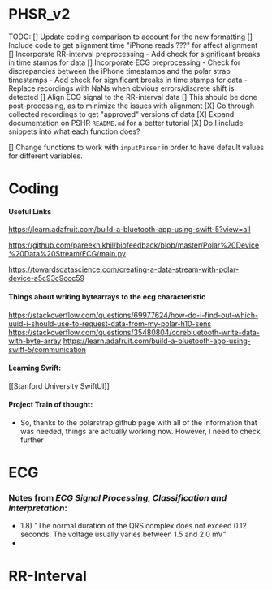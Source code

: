 # PHSR_v2

TODO:
[] Update coding comparison to account for the new formatting
[] Include code to get alignment time "iPhone reads ???" for affect alignment
[] Incorporate RR-interval preprocessing
	- Add check for significant breaks in time stamps for data
[] Incorporate ECG preprocessing
	- Check for discrepancies between the iPhone timestamps and the polar strap timestamps
	- Add check for significant breaks in time stamps for data
	- Replace recordings with NaNs when obvious errors/discrete shift is detected
[] Align ECG signal to the RR-interval data
	[] This should be done post-processing, as to minimize the issues with alignment
[X] Go through collected recordings to get "approved" versions of data
[X] Expand documentation on PSHR `README.md` for a better tutorial
	[X] Do I include snippets into what each function does?

[] Change functions to work with `inputParser` in order to have default values for different variables.


# Coding

#### Useful Links
https://learn.adafruit.com/build-a-bluetooth-app-using-swift-5?view=all

https://github.com/pareeknikhil/biofeedback/blob/master/Polar%20Device%20Data%20Stream/ECG/main.py

https://towardsdatascience.com/creating-a-data-stream-with-polar-device-a5c93c9ccc59

#### Things about writing bytearrays to the ecg characteristic
https://stackoverflow.com/questions/69977624/how-do-i-find-out-which-uuid-i-should-use-to-request-data-from-my-polar-h10-sens
https://stackoverflow.com/questions/35480804/corebluetooth-write-data-with-byte-array
https://learn.adafruit.com/build-a-bluetooth-app-using-swift-5/communication

#### Learning Swift:
[[Stanford University SwiftUI]]


#### Project Train of thought:
- So, thanks to the polarstrap github page with all of the information that was needed, things are actually working now. However, I need to check further


# ECG
### Notes from *ECG Signal Processing, Classification and Interpretation*:
- 1.8) "The normal duration of the QRS complex does not exceed 0.12 seconds. The voltage usually varies between 1.5 and 2.0 mV"
- 



# RR-Interval
